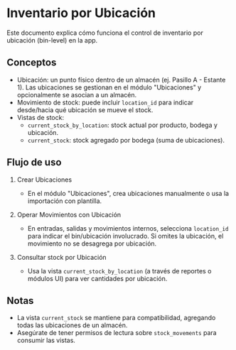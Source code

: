 # Inventario por Ubicación

Este documento explica cómo funciona el control de inventario por ubicación (bin-level) en la app.

## Conceptos

- Ubicación: un punto físico dentro de un almacén (ej. Pasillo A - Estante 1). Las ubicaciones se gestionan en el módulo "Ubicaciones" y opcionalmente se asocian a un almacén.
- Movimiento de stock: puede incluir `location_id` para indicar desde/hacia qué ubicación se mueve el stock.
- Vistas de stock:
  - `current_stock_by_location`: stock actual por producto, bodega y ubicación.
  - `current_stock`: stock agregado por bodega (suma de ubicaciones).

## Flujo de uso

1. Crear Ubicaciones
   - En el módulo "Ubicaciones", crea ubicaciones manualmente o usa la importación con plantilla.

2. Operar Movimientos con Ubicación
   - En entradas, salidas y movimientos internos, selecciona `location_id` para indicar el bin/ubicación involucrado. Si omites la ubicación, el movimiento no se desagrega por ubicación.

3. Consultar stock por Ubicación
   - Usa la vista `current_stock_by_location` (a través de reportes o módulos UI) para ver cantidades por ubicación.

## Notas

- La vista `current_stock` se mantiene para compatibilidad, agregando todas las ubicaciones de un almacén.
- Asegúrate de tener permisos de lectura sobre `stock_movements` para consumir las vistas.
